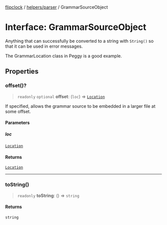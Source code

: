 [flipclock](../../../index.md) / [helpers/parser](../index.md) / GrammarSourceObject

# Interface: GrammarSourceObject

Anything that can successfully be converted to a string with `String()`
so that it can be used in error messages.

The GrammarLocation class in Peggy is a good example.

## Properties

### offset()?

> `readonly` `optional` **offset**: (`loc`) => [`Location`](Location.md)

If specified, allows the grammar source to be embedded in a larger file
at some offset.

#### Parameters

##### loc

[`Location`](Location.md)

#### Returns

[`Location`](Location.md)

***

### toString()

> `readonly` **toString**: () => `string`

#### Returns

`string`
